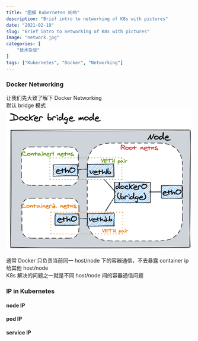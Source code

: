 ```yaml
---
title: "图解 Kubernetes 网络"
description: "Brief intro to networking of K8s with pictures"
date: "2021-02-19"
slug: "Brief intro to networking of K8s with pictures"
image: "network.jpg"
categories: [
    "技术杂谈"
]
tags: ["Kubernetes", "Docker", "Networking"]
---
```


### Docker Networking
让我们先大致了解下 Docker Networking    
默认 bridge 模式    
![docker bridge mode](./docker-bridge.png)

通常 Docker 只负责当前同一 host/node 下的容器通信，不去暴露 container ip 给其他 host/node    
K8s 解决的问题之一就是不同 host/node 间的容器通信问题

### IP in Kubernetes
#### node IP

#### pod IP

#### service IP


